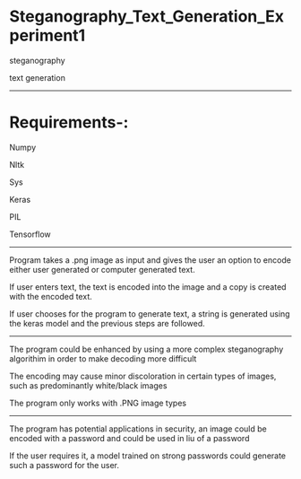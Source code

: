 # Steganography_Text_Generation_Experiment1
steganography

text generation
___
# Requirements-:

Numpy

Nltk

Sys

Keras

PIL

Tensorflow
___
Program takes a .png image as input and gives the user an option to encode either user generated or computer generated text.

If user enters text, the text is encoded into the image and a copy is created with the encoded text.

If user chooses for the program to generate text, a string is generated using the keras model and the previous steps are followed.
___
The program could be enhanced by using a more complex steganography algorithim in order to make decoding more difficult

The encoding  may cause minor discoloration in certain types of images, such as predominantly white/black images

The program only works with .PNG image types

___
The program has potential applications in security, an image could be encoded with a password and could be used in liu of a password

If the user requires it, a model trained on strong passwords could generate such a password for the user.


